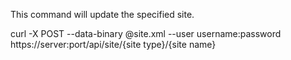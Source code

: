 This command will update the specified site.

curl -X POST --data-binary @site.xml --user username:password https://server:port/api/site/{site type}/{site name}